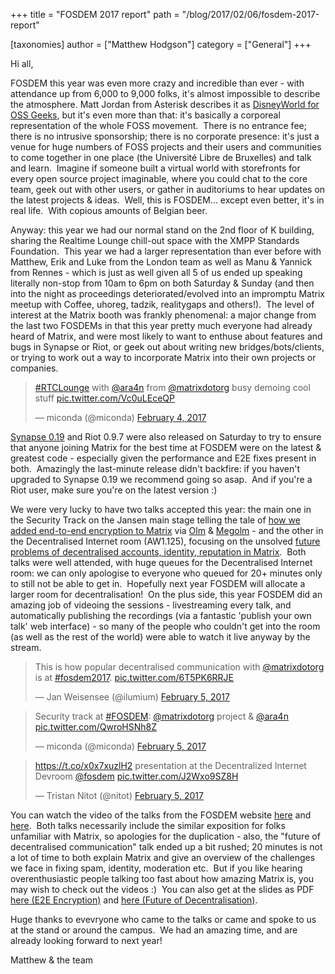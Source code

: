 +++
title = "FOSDEM 2017 report"
path = "/blog/2017/02/06/fosdem-2017-report"

[taxonomies]
author = ["Matthew Hodgson"]
category = ["General"]
+++

Hi all,

FOSDEM this year was even more crazy and incredible than ever - with attendance up from 6,000 to 9,000 folks, it's almost impossible to describe the atmosphere. Matt Jordan from Asterisk describes it as <a href="https://twitter.com/mattcjordan/status/827562586119958528">DisneyWorld for OSS Geeks</a>, but it's even more than that: it's basically a corporeal representation of the whole FOSS movement.  There is no entrance fee; there is no intrusive sponsorship; there is no corporate presence: it's just a venue for huge numbers of FOSS projects and their users and communities to come together in one place (the Université Libre de Bruxelles) and talk and learn.  Imagine if someone built a virtual world with storefronts for every open source project imaginable, where you could chat to the core team, geek out with other users, or gather in auditoriums to hear updates on the latest projects &amp; ideas.  Well, this is FOSDEM... except even better, it's in real life.  With copious amounts of Belgian beer.

Anyway: this year we had our normal stand on the 2nd floor of K building, sharing the Realtime Lounge chill-out space with the XMPP Standards Foundation.  This year we had a larger representation than ever before with Matthew, Erik and Luke from the London team as well as Manu &amp; Yannick from Rennes - which is just as well given all 5 of us ended up speaking literally non-stop from 10am to 6pm on both Saturday &amp; Sunday (and then into the night as proceedings deteriorated/evolved into an impromptu Matrix meetup with Coffee, uhoreg, tadzik, realitygaps and others!).  The level of interest at the Matrix booth was frankly phenomenal: a major change from the last two FOSDEMs in that this year pretty much everyone had already heard of Matrix, and were most likely to want to enthuse about features and bugs in Synapse or Riot, or geek out about writing new bridges/bots/clients, or trying to work out a way to incorporate Matrix into their own projects or companies.

<blockquote class="twitter-tweet" data-lang="en"><p lang="en" dir="ltr"><a href="https://twitter.com/hashtag/RTCLounge?src=hash">#RTCLounge</a> with <a href="https://twitter.com/ara4n">@ara4n</a> from <a href="https://twitter.com/matrixdotorg">@matrixdotorg</a> busy demoing cool stuff <a href="https://t.co/Vc0uLEceQP">pic.twitter.com/Vc0uLEceQP</a></p>&mdash; miconda (@miconda) <a href="https://twitter.com/miconda/status/827849923077013504">February 4, 2017</a></blockquote>

<a href="/blog/2017/02/04/synapse-0-19-is-here-just-in-time-for-fosdem">Synapse 0.19</a> and Riot 0.9.7 were also released on Saturday to try to ensure that anyone joining Matrix for the best time at FOSDEM were on the latest &amp; greatest code - especially given the performance and E2E fixes present in both.  Amazingly the last-minute release didn't backfire: if you haven't upgraded to Synapse 0.19 we recommend going so asap.  And if you're a Riot user, make sure you're on the latest version :)

We were very lucky to have two talks accepted this year: the main one in the Security Track on the Jansen main stage telling the tale of <a href="https://fosdem.org/2017/schedule/event/encrypting_matrix/">how we added end-to-end encryption to Matrix</a>  via <a href="/docs/spec/olm.html">Olm</a> &amp; <a href="/docs/spec/megolm.html">Megolm</a> - and the other in the Decentralised Internet room (AW1.125), focusing on the unsolved <a href="http://fosdem.org/2017/schedule/event/matrix_future">future problems of decentralised accounts, identity, reputation in Matrix</a>.  Both talks were well attended, with huge queues for the Decentralised Internet room: we can only apologise to everyone who queued for 20+ minutes only to still not be able to get in.  Hopefully next year FOSDEM will allocate a larger room for decentralisation!  On the plus side, this year FOSDEM did an amazing job of videoing the sessions - livestreaming every talk, and automatically publishing the recordings (via a fantastic 'publish your own talk' web interface) - so many of the people who couldn't get into the room (as well as the rest of the world) were able to watch it live anyway by the stream.

<blockquote class="twitter-tweet" data-lang="en"><p lang="en" dir="ltr">This is how popular decentralised communication with <a href="https://twitter.com/matrixdotorg">@matrixdotorg</a> is at <a href="https://twitter.com/hashtag/fosdem2017?src=hash">#fosdem2017</a>. <a href="https://t.co/6T5PK6RRJE">pic.twitter.com/6T5PK6RRJE</a></p>&mdash; Jan Weisensee (@ilumium) <a href="https://twitter.com/ilumium/status/828172686362890240">February 5, 2017</a></blockquote>

<blockquote class="twitter-tweet" data-lang="en"><p lang="en" dir="ltr">Security track at <a href="https://twitter.com/hashtag/FOSDEM?src=hash">#FOSDEM</a>: <a href="https://twitter.com/matrixdotorg">@matrixdotorg</a> project &amp; <a href="https://twitter.com/ara4n">@ara4n</a> <a href="https://t.co/QwroHSNh8Z">pic.twitter.com/QwroHSNh8Z</a></p>&mdash; miconda (@miconda) <a href="https://twitter.com/miconda/status/828243153706745856">February 5, 2017</a></blockquote>

<blockquote class="twitter-tweet" data-lang="en"><p lang="en" dir="ltr"><a href="https://t.co/x0x7xuzlH2">https://t.co/x0x7xuzlH2</a> presentation at the Decentralized Internet Devroom <a href="https://twitter.com/fosdem">@fosdem</a> <a href="https://t.co/J2Wxo9SZ8H">pic.twitter.com/J2Wxo9SZ8H</a></p>&mdash; Tristan Nitot (@nitot) <a href="https://twitter.com/nitot/status/828177298427887617">February 5, 2017</a></blockquote>

You can watch the video of the talks from the FOSDEM website <a href="https://fosdem.org/2017/schedule/event/encrypting_matrix/">here</a> and <a href="https://fosdem.org/2017/schedule/event/matrix_future/">here</a>.  Both talks necessarily include the similar exposition for folks unfamiliar with Matrix, so apologies for the duplication - also, the "future of decentralised communication" talk ended up a bit rushed; 20 minutes is not a lot of time to both explain Matrix and give an overview of the challenges we face in fixing spam, identity, moderation etc.  But if you like hearing overenthusiastic people talking too fast about how amazing Matrix is, you may wish to check out the videos :)  You can also get at the slides as PDF <a href="/blog/wp-content/uploads/2017/02/2017-02-03.1-FOSDEM-Encrypting-Matrix.pdf">here (E2E Encryption)</a> and <a href="/blog/wp-content/uploads/2017/02/2017-02-04-FOSDEM-Future.pdf">here (Future of Decentralisation)</a>.

Huge thanks to evevryone who came to the talks or came and spoke to us at the stand or around the campus.  We had an amazing time, and are already looking forward to next year!

Matthew &amp; the team
